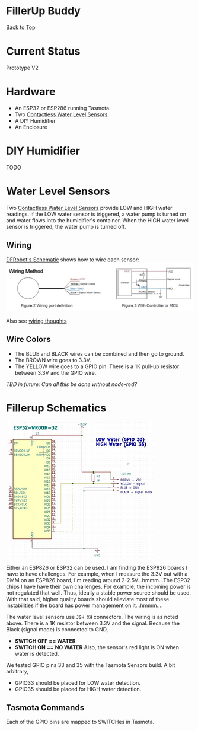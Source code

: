 # FillerUp Buddy
[Back to Top](../README.md)

# Current Status
Prototype V2
# Hardware
- An ESP32 or ESP286 running Tasmota. 
- Two [Contactless Water Level Sensors](https://amzn.to/3FcRsNK)
- A DIY Humidifier
- An Enclosure
# DIY Humidifier
TODO
# Water Level Sensors
Two [Contactless Water Level Sensors](https://amzn.to/3FcRsNK) provide LOW and HIGH water readings.  If the LOW water sensor is triggered, a water pump is turned on and water flows into the humidifier's container.  When the HIGH water level sensor is triggered, the water pump is turned off.
## Wiring
[DFRobot's Schematic](https://github.com/solarslurpi/GrowBuddy/blob/main/docs/SEN0204%20%20Liquid%20Level%20Sensor-XKC-Y25-T12V.pdf) shows how to wire each sensor:
![water level sensor](../images/FillerUp_Buddy_schematic.jpg)

Also see [wiring thoughts](WIRING_and_connectors.md)

## Wire Colors
- The BLUE and BLACK wires can be combined and then go to ground.
- The BROWN wire goes to 3.3V.
- The YELLOW wire goes to a GPIO pin.  There is a 1K pull-up resistor between 3.3V and the GPIO wire.



_TBD in future: Can all this be done without node-red?_
# Fillerup Schematics
![fillerup schematic](../images/FILLERUP_SCHEMATIC_ESP32.jpg)

Either an ESP826 or ESP32 can be used.  I am finding the ESP826 boards I have to have challenges.  For example, when I measure the 3.3V out with a DMM on an ESP826 board, I'm reading around 2-2.5V...hmmm...The ESP32 chips I have have their own challenges.  For example, the incoming power is not regulated that well.  Thus, ideally a stable power source should be used.  With that said, higher quality boards should alleviate most of these instabilities if the board has power management on it...hmmm....

The water level sensors use `JSH XH` connectors.  The wiring is as noted above.  There is a 1K resistor between 3.3V and the signal.  Because the Black (signal mode) is connected to GND,
- __SWITCH OFF == WATER__
- __SWITCH ON == NO WATER__
Also, the sensor's red light is ON when water is detected.

We tested GPIO pins 33 and 35 with the Tasmota Sensors build.  A bit arbitrary,
- GPIO33 should be placed for LOW water detection.
- GPIO35 should be placed for HIGH water detection.
## Tasmota Commands
Each of the GPIO pins are mapped to SWITCHes in Tasmota.